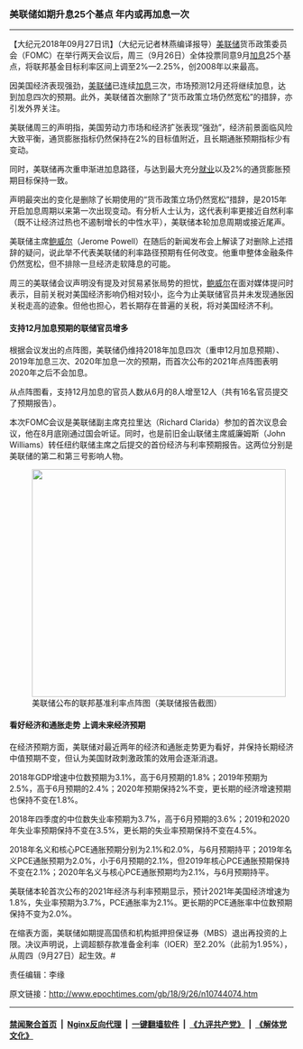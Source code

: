 ### 美联储如期升息25个基点 年内或再加息一次
------------------------

<p>【大纪元2018年09月27日讯】（大纪元记者林燕编译报导）<a href="http://www.epochtimes.com/gb/tag/%E7%BE%8E%E8%81%94%E5%82%A8.html">美联储</a>货币政策委员会（FOMC）在举行两天会议后，周三（9月26日）全体投票同意9月<a href="http://www.epochtimes.com/gb/tag/%E5%8A%A0%E6%81%AF.html">加息</a>25个基点，将联邦基金目标利率区间上调至2%—2.25%，创2008年以来最高。</p>
<p>因美国经济表现强劲，<a href="http://www.epochtimes.com/gb/tag/%E7%BE%8E%E8%81%94%E5%82%A8.html">美联储</a>已连续<a href="http://www.epochtimes.com/gb/tag/%E5%8A%A0%E6%81%AF.html">加息</a>三次，市场预测12月还将继续加息，达到加息四次的预期。此外，美联储首次删除了“货币政策立场仍然宽松”的措辞，亦引发外界关注。</p>
<p>美联储周三的声明指，美国劳动力市场和经济扩张表现“强劲”，经济前景面临风险大致平衡，通货膨胀指标仍然保持在2%的目标值附近，且长期通胀预期指标少有变动。</p>
<p>同时，美联储再次重申渐进加息路径，与达到最大充分<a href="http://www.epochtimes.com/gb/tag/%E5%B0%B1%E4%B8%9A.html">就业</a>以及2%的通货膨胀预期目标保持一致。</p>
<p>声明最突出的变化是删除了长期使用的“货币政策立场仍然宽松”措辞，是2015年开启加息周期以来第一次出现变动。有分析人士认为，这代表利率更接近自然利率（既不让经济过热也不遏制增长的中性水平），美联储本轮加息周期或接近尾声。</p>
<p>美联储主席<a href="http://www.epochtimes.com/gb/tag/%E9%B2%8D%E5%A8%81%E5%B0%94.html">鲍威尔</a>（Jerome Powell）在随后的新闻发布会上解读了对删除上述措辞的疑问，说此举不代表美联储的利率路径预期有任何改变。他重申整体金融条件仍然宽松，但不排除一旦经济走软降息的可能。</p>
<p>周三的美联储会议声明没有提及对贸易紧张局势的担忧，<a href="http://www.epochtimes.com/gb/tag/%E9%B2%8D%E5%A8%81%E5%B0%94.html">鲍威尔</a>在面对媒体提问时表示，目前关税对美国经济影响仍相对较小，迄今为止美联储官员并未发现通胀因关税走高的迹象。但他也担心，若长期存在普遍的关税，将对美国经济不利。</p>
<h4>支持12月加息预期的联储官员增多</h4>
<p>根据会议发出的点阵图，美联储仍维持2018年加息四次（重申12月加息预期）、2019年加息三次、2020年加息一次的预期，而首次公布的2021年点阵图表明2020年之后不会加息。</p>
<p>从点阵图看，支持12月加息的官员人数从6月的8人增至12人（共有16名官员提交了预期报告）。</p>
<p>本次FOMC会议是美联储副主席克拉里达（Richard Clarida）参加的首次议息会议，他在8月底刚通过国会听证。同时，也是前旧金山联储主席威廉姆斯（John Williams）转任纽约联储主席之后提交的首份经济与利率预期报告。这两位分别是美联储的第二和第三号影响人物。</p>
<figure id="attachment_10744130" style="width: 450px" class="wp-caption aligncenter"><a href="http://i.epochtimes.com/assets/uploads/2018/09/ae5a7fe0d0f6988fec91283566a045f2.jpg"><img class="size-medium wp-image-10744130" src="http://i.epochtimes.com/assets/uploads/2018/09/ae5a7fe0d0f6988fec91283566a045f2-450x404.jpg" alt="" width="450" height="404" /></a><figcaption class="wp-caption-text">美联储公布的联邦基准利率点阵图（美联储报告截图）</figcaption></figure>
<h4>看好经济和通胀走势 上调未来经济预期</h4>
<p>在经济预期方面，美联储对最近两年的经济和通胀走势更为看好，并保持长期经济中值预期不变，但认为美国财政刺激政策的效用会逐渐消退。</p>
<p>2018年GDP增速中位数预期为3.1%，高于6月预期的1.8%；2019年预期为2.5%，高于6月预期的2.4%；2020年预期保持2%不变，更长期的经济增速预期也保持不变在1.8%。</p>
<p>2018年四季度的中位数失业率预期为3.7%，高于6月预期的3.6%；2019和2020年失业率预期保持不变在3.5%，更长期的失业率预期保持不变在4.5%。</p>
<p>2018年名义和核心PCE通胀预期分别为2.1%和2.0%，与6月预期持平；2019年名义PCE通胀预期为2.0%，小于6月预期的2.1%，但2019年核心PCE通胀预期保持不变在2.1%；2020年名义与核心PCE通胀预期均为2.1%，与6月预期持平。</p>
<p>美联储本轮首次公布的2021年经济与利率预期显示，预计2021年美国经济增速为1.8%，失业率预期为3.7%，PCE通胀率为2.1%。更长期的PCE通胀率中位数预期保持不变为2.0%。</p>
<p>在缩表方面，美联储如期提高国债和机构抵押担保证券（MBS）退出再投资的上限。决议声明说，上调超额存款准备金利率（IOER）至2.20%（此前为1.95%），从周四（9月27日）起生效。#</p>
<p>责任编辑：李缘</p>

原文链接：http://www.epochtimes.com/gb/18/9/26/n10744074.htm


------------------------
#### [禁闻聚合首页](https://github.com/gfw-breaker/banned-news/blob/master/README.md) &nbsp;|&nbsp; [Nginx反向代理](https://github.com/gfw-breaker/open-proxy/blob/master/README.md) &nbsp;|&nbsp; [一键翻墙软件](https://github.com/gfw-breaker/nogfw/blob/master/README.md) &nbsp;|&nbsp; [《九评共产党》](https://github.com/gfw-breaker/9ping.md/blob/master/README.md#九评之一评共产党是什么) &nbsp;|&nbsp; [《解体党文化》](https://github.com/gfw-breaker/jtdwh.md/blob/master/README.md#绪论)